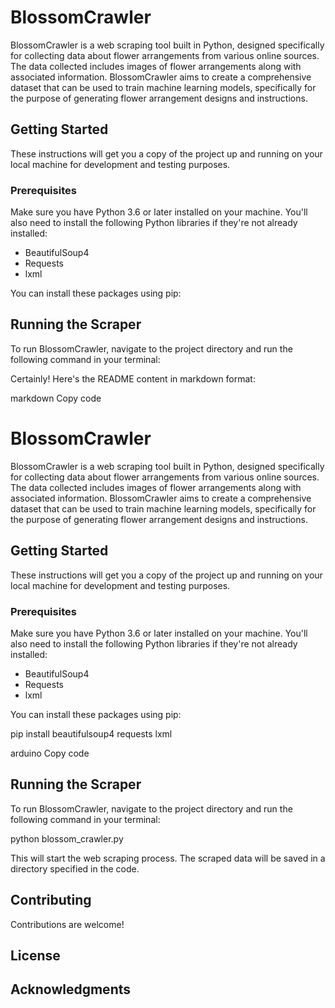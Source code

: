 # BlossomCrawler

BlossomCrawler is a web scraping tool built in Python, designed specifically for collecting data about flower arrangements from various online sources. The data collected includes images of flower arrangements along with associated information. BlossomCrawler aims to create a comprehensive dataset that can be used to train machine learning models, specifically for the purpose of generating flower arrangement designs and instructions.

## Getting Started

These instructions will get you a copy of the project up and running on your local machine for development and testing purposes.

### Prerequisites

Make sure you have Python 3.6 or later installed on your machine. You'll also need to install the following Python libraries if they're not already installed:

- BeautifulSoup4
- Requests
- lxml

You can install these packages using pip:


## Running the Scraper

To run BlossomCrawler, navigate to the project directory and run the following command in your terminal:


Certainly! Here's the README content in markdown format:

markdown
Copy code
# BlossomCrawler

BlossomCrawler is a web scraping tool built in Python, designed specifically for collecting data about flower arrangements from various online sources. The data collected includes images of flower arrangements along with associated information. BlossomCrawler aims to create a comprehensive dataset that can be used to train machine learning models, specifically for the purpose of generating flower arrangement designs and instructions.

## Getting Started

These instructions will get you a copy of the project up and running on your local machine for development and testing purposes.

### Prerequisites

Make sure you have Python 3.6 or later installed on your machine. You'll also need to install the following Python libraries if they're not already installed:

- BeautifulSoup4
- Requests
- lxml

You can install these packages using pip:

pip install beautifulsoup4 requests lxml

arduino
Copy code

## Running the Scraper

To run BlossomCrawler, navigate to the project directory and run the following command in your terminal:

python blossom_crawler.py


This will start the web scraping process. The scraped data will be saved in a directory specified in the code.

## Contributing

Contributions are welcome! 

## License



## Acknowledgments




